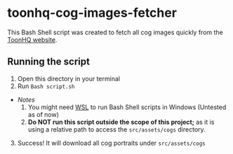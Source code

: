 # toonhq-cog-images-fetcher

This Bash Shell script was created to fetch all cog images quickly from the [ToonHQ website](https://toonhq.org/).

## Running the script

1. Open this directory in your terminal
2. Run `Bash script.sh`

- <i>Notes</i>
  1. You might need [WSL](https://ubuntu.com/desktop/wsl) to run Bash Shell scripts in Windows (Untested as of now)</i>
  2. <b>Do NOT run this script outside the scope of this project;</b> as it is using a relative path to access the `src/assets/cogs` directory.

3. Success! It will download all cog portraits under `src/assets/cogs`
